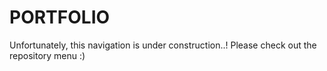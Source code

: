 # PORTFOLIO

Unfortunately, this navigation is under construction..!
Please check out the repository menu :)
